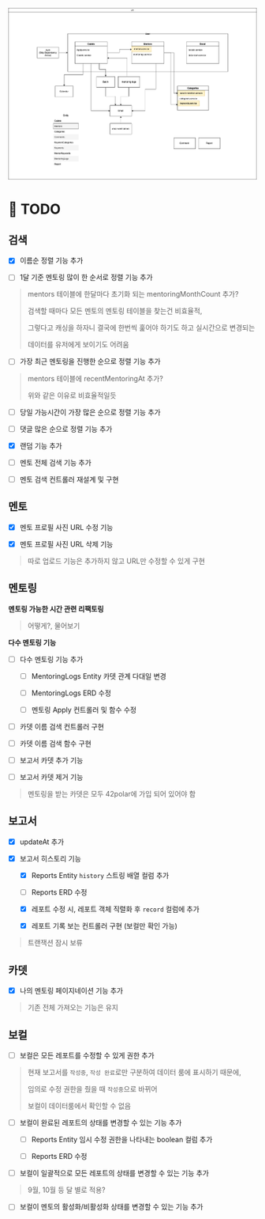 ![polar](./42polar.png)

# 📝 TODO

## 검색

- [x] 이름순 정렬 기능 추가

- [ ] 1달 기준 멘토링 많이 한 순서로 정렬 기능 추가

>  mentors 테이블에 한달마다 초기화 되는 mentoringMonthCount 추가?
>
> 검색할 때마다 모든 멘토의 멘토링 테이블을 찾는건 비효율적,
>
> 그렇다고 캐싱을 하자니 결국에 한번씩 훑어야 하기도 하고 실시간으로 변경되는
>
> 데이터를 유저에게 보이기도 어려움

- [ ] 가장 최근 멘토링을 진행한 순으로 정렬 기능 추가

> mentors 테이블에 recentMentoringAt 추가?
>
> 위와 같은 이유로 비효율적일듯

- [ ] 당일 가능시간이 가장 많은 순으로 정렬 기능 추가

- [ ] 댓글 많은 순으로 정렬 기능 추가

- [x] 랜덤 기능 추가

- [ ] 멘토 전체 검색 기능 추가

- [ ] 멘토 검색 컨트롤러 재설계 및 구현

## 멘토

- [x] 멘토 프로필 사진 URL 수정 기능

- [x] 멘토 프로필 사진 URL 삭제 기능

> 따로 업로드 기능은 추가하지 않고 URL만 수정할 수 있게 구현

## 멘토링

**멘토링 가능한 시간 관련 리팩토링**

> 어떻게?, 물어보기

**다수 멘토링 기능**

- [ ] 다수 멘토링 기능 추가

  - [ ] MentoringLogs Entity 카뎃 관계 다대일 변경

  - [ ] MentoringLogs ERD 수정

  - [ ] 멘토링 Apply 컨트롤러 및 함수 수정

- [ ] 카뎃 이름 검색 컨트롤러 구현

- [ ] 카뎃 이름 검색 함수 구현

- [ ] 보고서 카뎃 추가 기능

- [ ] 보고서 카뎃 제거 기능

> 멘토링을 받는 카뎃은 모두 42polar에 가입 되어 있어야 함

## 보고서

- [x] updateAt 추가

- [x] 보고서 히스토리 기능

  - [x] Reports Entity `history` 스트링 배열 컬럼 추가

  - [ ] Reports ERD 수정

  - [x] 레포트 수정 시, 레포트 객체 직렬화 후 `record` 컬럼에 추가

  - [x] 레포트 기록 보는 컨트롤러 구현 (보컬만 확인 가능)

  <!--- [x] 레포트 트랜잭션 구현-->

  <!--- [ ] 레포트 트랜잭션 오류 해결-->

> 트랜잭션 잠시 보류

## 카뎃

- [x] 나의 멘토링 페이지네이션 기능 추가

> 기존 전체 가져오는 기능은 유지

## 보컬

- [ ] 보컬은 모든 레포트를 수정할 수 있게 권한 추가

> 현재 보고서를 `작성중`, `작성 완료`로만 구분하여 데이터 룸에 표시하기 때문에,
>
> 임의로 수정 권한을 줬을 때 `작성중`으로 바뀌어
>
> 보컬이 데이터룸에서 확인할 수 없음

- [ ] 보컬이 완료된 레포트의 상태를 변경할 수 있는 기능 추가

  - [ ] Reports Entity 임시 수정 권한을 나타내는 boolean 컬럼 추가

  - [ ] Reports ERD 수정

- [ ] 보컬이 일괄적으로 모든 레포트의 상태를 변경할 수 있는 기능 추가

> 9월, 10월 등 달 별로 적용?

- [ ] 보컬이 멘토의 활성화/비활성화 상태를 변경할 수 있는 기능 추가
